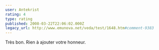 ```yaml
---
user: Antekrist
rating: 4
type: rating
published: 2008-03-22T22:06:02.000Z
legacy_url: http://www.emunova.net/veda/test/1648.htm#comment-9383
---
```

Très bon. Rien à ajouter votre honneur.